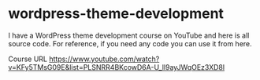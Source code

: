 # wordpress-theme-development
I have a WordPress theme development course on YouTube and here is all source code. For reference, if you need any code you can use it from here. 

Course URL
https://www.youtube.com/watch?v=KFy5TMsG09E&list=PLSNRR4BKcowD6A-U_ll9ayJWqOEz3XD8l
